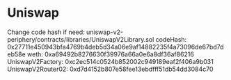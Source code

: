 # Uniswap
Change code hash if need: uniswap-v2-periphery/contracts/libraries/UniswapV2Library.sol
codeHash:           0x27711e450943bfa4769b4deb5d34a06e9af14882235f4a73096de67bd7deb58e
weth:               0xa69492b8276630f39976a66a0e6a8df36af86216
UniswapV2Factory:   0xc2ec514c0524b852002c949189eaf2f406a9b031
UniswapV2Router02:  0xd7d4152b807e58fee13ebdfff51db54dd3084c70 
